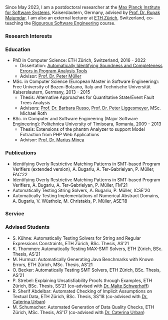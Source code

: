 Since May 2023, I am a postdoctoral researcher at the [Max Planck Institute for Software Systems](https://www.mpi-sws.org/), Kaiserslautern, Germany, advised by [Prof. Dr. Rupak Majumdar](https://people.mpi-sws.org/~rupak/). I am also an external lecturer at [ETH Zürich](https://ethz.ch/en.html), Switzerland, co-teaching the [Rigourous Software Engineering](https://www.sri.inf.ethz.ch/teaching/rse2023) course.

### Research Interests

### Education

* PhD in Computer Science: ETH Zürich, Switzerland, 2016 - 2022
   - Dissertation: [Automatically Identifying Soundness and Completeness Errors in Program Analysis Tools](https://www.research-collection.ethz.ch/handle/20.500.11850/548050)
   - Advisor: [Prof. Dr. Peter Müller](https://www.pm.inf.ethz.ch/people/person-detail.html?persid=112017)
* MSc. in Computer Science (European Master in Software Engineering): Free University of Bozen-Bolzano, Italy and Technische Universität Kaiserslautern, Germany, 2013 - 2015
    - Thesis: Alternative Approaches for Quantitative State/Event Fault Trees Analysis
    - Advisors: [Prof. Dr. Barbara Russo](https://www.inf.unibz.it/~russo/), [Prof. Dr. Peter Liggesmeyer](https://liggesmeyer.de/), MSc. Michael Roth
* BSc. in Computer and Software Engineering (Major Software Engineering): Politehnica University of Timisoara, Romania, 2009 - 2013
    - Thesis: Extensions of the phantm Analyzer to support Model Extraction from PHP Web Applications
    - Advisor: [Prof. Dr. Marius Minea](https://www.cics.umass.edu/people/minea-marius)

### Publications

* Identifying Overly Restrictive Matching Patterns in SMT-based Program Verifiers (extended version), A. Bugariu, A. Ter-Gabrielyan, P. Müller, FAC’22
* Identifying Overly Restrictive Matching Patterns in SMT-based Program Verifiers, A. Bugariu, A. Ter-Gabrielyan, P. Müller, FM’21
* Automatically Testing String Solvers, A. Bugariu, P. Müller, ICSE’20
* Automatically Testing Implementations of Numerical Abstract Domains, A. Bugariu, V. Wüstholz, M. Christakis, P. Müller, ASE’18


### Service

### Advised Students
* S. Kühne: Automatically Testing Solvers for String and Regular Expressions Constraints, ETH Zürich, BSc. Thesis, AS’21
* K. Thommen: Automatically Testing MAX-SMT Solvers, ETH Zürich, BSc. Thesis, AS’21
* M. Hurmuz: Automatically Generating Java Benchmarks with Known Errors, ETH Zürich, MSc. Thesis, AS’21
* O. Becker: Automatically Testing SMT Solvers, ETH Zürich, BSc. Thesis, AS’21
* P. Strebel: Explaining Unsatisfiability Proofs through Examples, ETH Zürich, BSc. Thesis, SS’21 (co-advised with [Dr. Malte Schwerhoff](http://malte.schwerhoff.de/))
* R. Sherif Abdelbar: Automated Checking of Implicit Assumptions on Textual Data, ETH Zürich, BSc. Thesis, SS’18 (co-advised with [Dr. Caterina Urban](https://caterinaurban.github.io/))
* M. Schumacher: Automated Generation of Data Quality Checks, ETH Zürich, MSc. Thesis, AS’17 (co-advised with [Dr. Caterina Urban](https://caterinaurban.github.io/))
